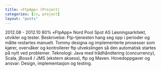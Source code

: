 ```yaml
---
title: «FtpApp» (Project)
categories: [cv, project]
layout: "posts"
---
```


2012.08 - 2012.10	80%	«FtpApp»
Nord Pool Spot AS
Løsningsarkitekt, utvikler og tester.
Beskrivelse: Ftp-tjenesten hang seg opp i perioder og måtte restartes manuelt.
Tommy designa og implementerte prosesser som kjører, overvåker og kontrollerer ftp utvekslingen så den automatisk startes på nytt ved problemer.
Teknologi: Java med trådhåndtering (concurrency), Scala, jBoss4 / JMS (ekstern aksess), ftp og Maven.
Hovedoppgaver og ansvar: Design, implementasjon og testing.